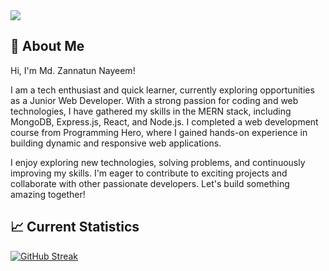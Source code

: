 <img src="https://i.imgur.com/wSSEFK0.gif" />

## 🧑 About Me

Hi, I'm Md. Zannatun Nayeem!

I am a tech enthusiast and quick learner, currently exploring opportunities as a Junior Web Developer. With a strong passion for coding and web technologies, I have gathered my skills in the MERN stack, including MongoDB, Express.js, React, and Node.js. I completed a web development course from Programming Hero, where I gained hands-on experience in building dynamic and responsive web applications.

I enjoy exploring new technologies, solving problems, and continuously improving my skills. I'm eager to contribute to exciting projects and collaborate with other passionate developers. Let's build something amazing together!

## :chart_with_upwards_trend: Current Statistics

[![GitHub Streak](https://streak-stats.demolab.com?user=rznayeem&theme=dark)](https://git.io/streak-stats)
